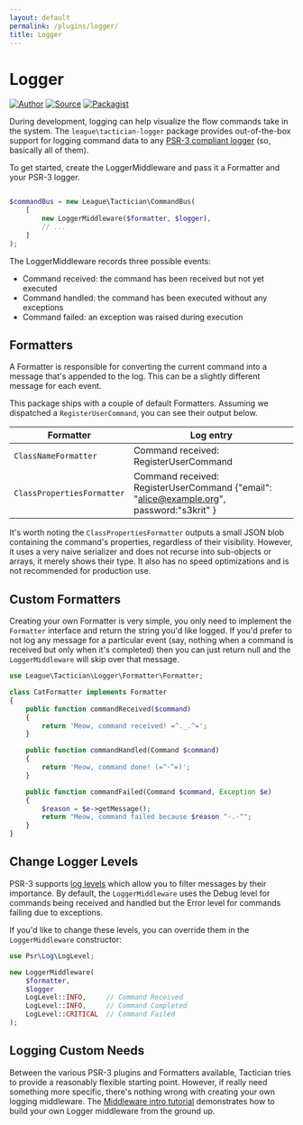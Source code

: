 ```yaml
---
layout: default
permalink: /plugins/logger/
title: Logger
---
```


# Logger

[![Author](https://img.shields.io/badge/author-@rosstuck-blue.svg?style=flat-square)](https://twitter.com/rosstuck)
[![Source](https://img.shields.io/badge/source-league/tactician--logger-blue.svg?style=flat-square)](https://github.com/thephpleague/tactician-logger)
[![Packagist](https://img.shields.io/packagist/v/league/tactician-logger.svg?style=flat-square)](https://packagist.org/packages/league/tactician-logger)

During development, logging can help visualize the flow commands take in the system. The `league\tactician-logger` package provides out-of-the-box support for logging command data to any [PSR-3 compliant logger](https://github.com/php-fig/fig-standards/blob/master/accepted/PSR-3-logger-interface.md) (so, basically all of them). 

To get started, create the LoggerMiddleware and pass it a Formatter and your PSR-3 logger. 

~~~php

$commandBus = new League\Tactician\CommandBus(
    [
        new LoggerMiddleware($formatter, $logger),
        // ...
    ]
);
~~~

The LoggerMiddleware records three possible events:

- Command received: the command has been received but not yet executed
- Command handled: the command has been executed without any exceptions
- Command failed: an exception was raised during execution

## Formatters
A Formatter is responsible for converting the current command into a message that's appended to the log. This can be a slightly different message for each event.  

This package ships with a couple of default Formatters. Assuming we dispatched a `RegisterUserCommand`, you can see their output below.

Formatter                  | Log entry
---------------------------|--------------------------------
`ClassNameFormatter`       | Command received: RegisterUserCommand
`ClassPropertiesFormatter` | Command received: RegisterUserCommand {"email": "alice@example.org", password:"s3krit" }

It's worth noting the `ClassPropertiesFormatter` outputs a small JSON blob containing the command's properties, regardless of their visibility. However, it uses a very naive serializer and does not recurse into sub-objects or arrays, it merely shows their type. It also has no speed optimizations and is not recommended for production use.

## Custom Formatters
Creating your own Formatter is very simple, you only need to implement the `Formatter` interface and return the string you'd like logged. If you'd prefer to not log any message for a particular event (say, nothing when a command is received but only when it's completed) then you can just return null and the `LoggerMiddleware` will skip over that message.

~~~php
use League\Tactician\Logger\Formatter\Formatter;

class CatFormatter implements Formatter
{
    public function commandReceived($command)
    {
        return 'Meow, command received! =^._.^=';
    }

    public function commandHandled(Command $command)
    {
        return 'Meow, command done! (=^･^=)';
    }

    public function commandFailed(Command $command, Exception $e)
    {
        $reason = $e->getMessage();
        return "Meow, command failed because $reason ^-.-^";
    }
}
~~~

## Change Logger Levels
PSR-3 supports [log levels](https://github.com/php-fig/fig-standards/blob/master/accepted/PSR-3-logger-interface.md#5-psrlogloglevel) which allow you to filter messages by their importance. By default, the `LoggerMiddleware` uses the Debug level for commands being received and handled but the Error level for commands failing due to exceptions.

If you'd like to change these levels, you can override them in the `LoggerMiddleware` constructor:

~~~php
use Psr\Log\LogLevel; 

new LoggerMiddleware(
    $formatter,
    $logger
    LogLevel::INFO,     // Command Received
    LogLevel::INFO,     // Command Completed
    LogLevel::CRITICAL  // Command Failed
);
~~~

## Logging Custom Needs
Between the various PSR-3 plugins and Formatters available, Tactician tries to provide a reasonably flexible starting point. However, if really need something more specific, there's nothing wrong with creating your own logging middleware. The [Middleware intro tutorial](/middleware) demonstrates how to build your own Logger middleware from the ground up.  
